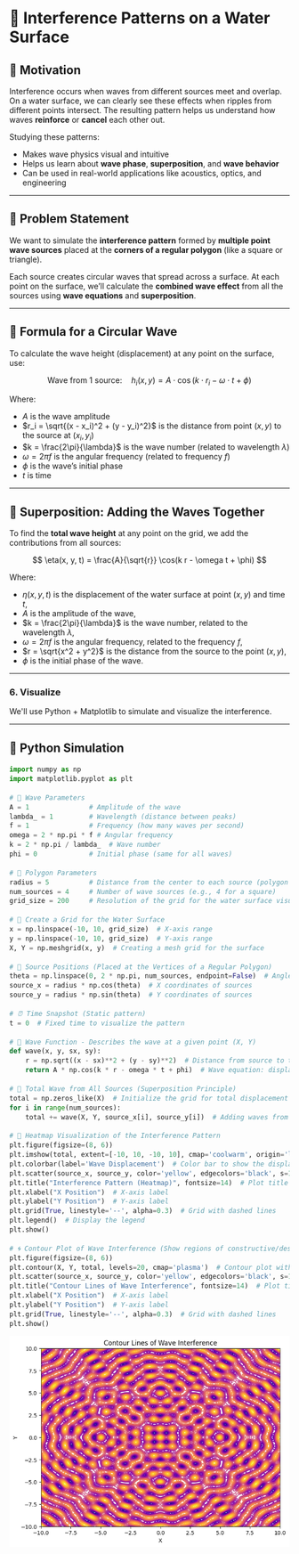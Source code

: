# 🌊 Interference Patterns on a Water Surface

## 🎯 Motivation

Interference occurs when waves from different sources meet and overlap. On a water surface, we can clearly see these effects when ripples from different points intersect. The resulting pattern helps us understand how waves **reinforce** or **cancel** each other out.

Studying these patterns:

* Makes wave physics visual and intuitive
* Helps us learn about **wave phase**, **superposition**, and **wave behavior**
* Can be used in real-world applications like acoustics, optics, and engineering

---

## 📌 Problem Statement

We want to simulate the **interference pattern** formed by **multiple point wave sources** placed at the **corners of a regular polygon** (like a square or triangle).

Each source creates circular waves that spread across a surface. At each point on the surface, we’ll calculate the **combined wave effect** from all the sources using **wave equations** and **superposition**.

---

## 📐 Formula for a Circular Wave

To calculate the wave height (displacement) at any point on the surface, use:

$$
\text{Wave from 1 source:} \quad h_i(x, y) = A \cdot \cos(k \cdot r_i - \omega \cdot t + \phi)
$$

Where:

* $A$ is the wave amplitude
* $r_i = \sqrt{(x - x_i)^2 + (y - y_i)^2}$ is the distance from point $(x, y)$ to the source at $(x_i, y_i)$
* $k = \frac{2\pi}{\lambda}$ is the wave number (related to wavelength $\lambda$)
* $\omega = 2\pi f$ is the angular frequency (related to frequency $f$)
* $\phi$ is the wave’s initial phase
* $t$ is time

---

## 🔗 Superposition: Adding the Waves Together

To find the **total wave height** at any point on the grid, we add the contributions from all sources:

$$
\eta(x, y, t) = \frac{A}{\sqrt{r}} \cos(k r - \omega t + \phi)
$$

Where:

* $\eta(x, y, t)$ is the displacement of the water surface at point $(x, y)$ and time $t$,
* $A$ is the amplitude of the wave,
* $k = \frac{2\pi}{\lambda}$ is the wave number, related to the wavelength $\lambda$,
* $\omega = 2\pi f$ is the angular frequency, related to the frequency $f$,
* $r = \sqrt{x^2 + y^2}$ is the distance from the source to the point $(x, y)$,
* $\phi$ is the initial phase of the wave.


---
### 6. **Visualize**
We'll use Python + Matplotlib to simulate and visualize the interference.

---

## 🧪 Python Simulation

```python
import numpy as np
import matplotlib.pyplot as plt

# 🌊 Wave Parameters
A = 1               # Amplitude of the wave
lambda_ = 1         # Wavelength (distance between peaks)
f = 1               # Frequency (how many waves per second)
omega = 2 * np.pi * f # Angular frequency
k = 2 * np.pi / lambda_  # Wave number
phi = 0             # Initial phase (same for all waves)

# 📐 Polygon Parameters
radius = 5          # Distance from the center to each source (polygon size)
num_sources = 4     # Number of wave sources (e.g., 4 for a square)
grid_size = 200     # Resolution of the grid for the water surface visualization

# 🎯 Create a Grid for the Water Surface
x = np.linspace(-10, 10, grid_size)  # X-axis range
y = np.linspace(-10, 10, grid_size)  # Y-axis range
X, Y = np.meshgrid(x, y)  # Creating a mesh grid for the surface

# 📍 Source Positions (Placed at the Vertices of a Regular Polygon)
theta = np.linspace(0, 2 * np.pi, num_sources, endpoint=False)  # Angle positions of the sources
source_x = radius * np.cos(theta)  # X coordinates of sources
source_y = radius * np.sin(theta)  # Y coordinates of sources

# ⏰ Time Snapshot (Static pattern)
t = 0  # Fixed time to visualize the pattern

# 🌊 Wave Function - Describes the wave at a given point (X, Y)
def wave(x, y, sx, sy):
    r = np.sqrt((x - sx)**2 + (y - sy)**2)  # Distance from source to the point
    return A * np.cos(k * r - omega * t + phi)  # Wave equation: displacement based on distance

# 🌊 Total Wave from All Sources (Superposition Principle)
total = np.zeros_like(X)  # Initialize the grid for total displacement
for i in range(num_sources):
    total += wave(X, Y, source_x[i], source_y[i])  # Adding waves from all sources

# 🌈 Heatmap Visualization of the Interference Pattern
plt.figure(figsize=(8, 6))
plt.imshow(total, extent=[-10, 10, -10, 10], cmap='coolwarm', origin='lower')  # Heatmap of wave displacement
plt.colorbar(label='Wave Displacement')  # Color bar to show the displacement range
plt.scatter(source_x, source_y, color='yellow', edgecolors='black', s=100, label='Sources')  # Mark sources
plt.title("Interference Pattern (Heatmap)", fontsize=14)  # Plot title
plt.xlabel("X Position")  # X-axis label
plt.ylabel("Y Position")  # Y-axis label
plt.grid(True, linestyle='--', alpha=0.3)  # Grid with dashed lines
plt.legend()  # Display the legend
plt.show()

# 🌀 Contour Plot of Wave Interference (Show regions of constructive/destructive interference)
plt.figure(figsize=(8, 6))
plt.contour(X, Y, total, levels=20, cmap='plasma')  # Contour plot with wave levels
plt.scatter(source_x, source_y, color='yellow', edgecolors='black', s=100)  # Mark sources
plt.title("Contour Lines of Wave Interference", fontsize=14)  # Plot title
plt.xlabel("X Position")  # X-axis label
plt.ylabel("Y Position")  # Y-axis label
plt.grid(True, linestyle='--', alpha=0.3)  # Grid with dashed lines
plt.show()
```
![alt text](image-1.png)
